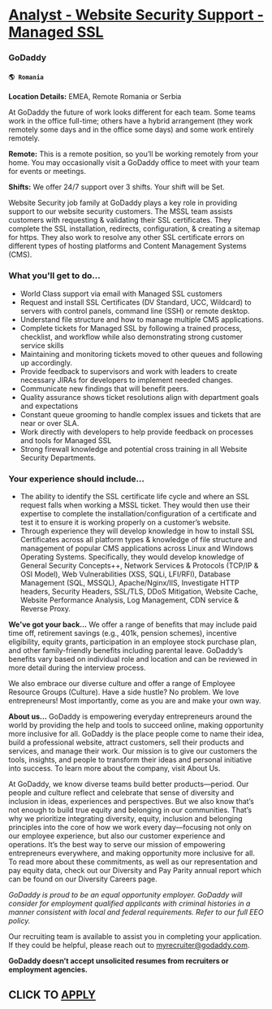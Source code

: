 # [Analyst - Website Security Support - Managed SSL](https://www.remotewlb.com/apply/analyst-website-security-support-managed-ssl)  
### GoDaddy  
#### `🌎 Romania`  

**Location Details:** EMEA, Remote Romania or Serbia

At GoDaddy the future of work looks different for each team. Some teams work in the office full-time; others have a hybrid arrangement (they work remotely some days and in the office some days) and some work entirely remotely.​

 **Remote:** This is a remote position, so you’ll be working remotely from your home. You may occasionally visit a GoDaddy office to meet with your team for events or meetings.

**Shifts:** We offer 24/7 support over 3 shifts. Your shift will be Set.

Website Security job family at GoDaddy plays a key role in providing support to our website security customers. The MSSL team assists customers with requesting & validating their SSL certificates. They complete the SSL installation, redirects, configuration, & creating a sitemap for https. They also work to resolve any other SSL certificate errors on different types of hosting platforms and Content Management Systems (CMS).

### What you'll get to do...

  * World Class support via email with Managed SSL customers 
  * Request and install SSL Certificates (DV Standard, UCC, Wildcard) to servers with control panels, command line (SSH) or remote desktop. 
  * Understand file structure and how to manage multiple CMS applications. 
  * Complete tickets for Managed SSL by following a trained process, checklist, and workflow while also demonstrating strong customer service skills 
  * Maintaining and monitoring tickets moved to other queues and following up accordingly. 
  * Provide feedback to supervisors and work with leaders to create necessary JIRAs for developers to implement needed changes. 
  * Communicate new findings that will benefit peers.
  * Quality assurance shows ticket resolutions align with department goals and expectations 
  * Constant queue grooming to handle complex issues and tickets that are near or over SLA. 
  * Work directly with developers to help provide feedback on processes and tools for Managed SSL 
  * Strong firewall knowledge and potential cross training in all Website Security Departments. 

### Your experience should include...

  * The ability to identify the SSL certificate life cycle and where an SSL request falls when working a MSSL ticket. They would then use their expertise to complete the installation/configuration of a certificate and test it to ensure it is working properly on a customer’s website. 
  * Through experience they will develop knowledge in how to install SSL Certificates across all platform types & knowledge of file structure and management of popular CMS applications across Linux and Windows Operating Systems. Specifically, they would develop knowledge of General Security Concepts++, Network Services & Protocols (TCP/IP & OSI Model), Web Vulnerabilities (XSS, SQLi, LFI/RFI), Database Management (SQL, MSSQL), Apache/Nginx/IIS, Investigate HTTP headers, Security Headers, SSL/TLS, DDoS Mitigation, Website Cache, Website Performance Analysis, Log Management, CDN service & Reverse Proxy. 

**We've got your back...** We offer a range of benefits that may include paid time off, retirement savings (e.g., 401k, pension schemes), incentive eligibility, equity grants, participation in an employee stock purchase plan, and other family-friendly benefits including parental leave. GoDaddy’s benefits vary based on individual role and location and can be reviewed in more detail during the interview process.

We also embrace our diverse culture and offer a range of Employee Resource Groups (Culture). Have a side hustle? No problem. We love entrepreneurs! Most importantly, come as you are and make your own way.

**About us...** GoDaddy is empowering everyday entrepreneurs around the world by providing the help and tools to succeed online, making opportunity more inclusive for all. GoDaddy is the place people come to name their idea, build a professional website, attract customers, sell their products and services, and manage their work. Our mission is to give our customers the tools, insights, and people to transform their ideas and personal initiative into success. To learn more about the company, visit About Us.

At GoDaddy, we know diverse teams build better products—period. Our people and culture reflect and celebrate that sense of diversity and inclusion in ideas, experiences and perspectives. But we also know that’s not enough to build true equity and belonging in our communities. That’s why we prioritize integrating diversity, equity, inclusion and belonging principles into the core of how we work every day—focusing not only on our employee experience, but also our customer experience and operations. It’s the best way to serve our mission of empowering entrepreneurs everywhere, and making opportunity more inclusive for all. To read more about these commitments, as well as our representation and pay equity data, check out our Diversity and Pay Parity annual report which can be found on our Diversity Careers page.

 _GoDaddy is proud to be an equal opportunity employer. GoDaddy will consider for employment qualified applicants with criminal histories in a manner consistent with local and federal requirements._ _Refer to our full_ _EEO policy._

Our recruiting team is available to assist you in completing your application. If they could be helpful, please reach out to myrecruiter@godaddy.com.

**GoDaddy doesn’t accept unsolicited resumes from recruiters or employment agencies.**

  
## CLICK TO [APPLY](https://www.remotewlb.com/apply/analyst-website-security-support-managed-ssl)

